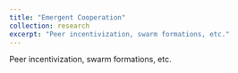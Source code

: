 ```yaml
---
title: "Emergent Cooperation"
collection: research
excerpt: "Peer incentivization, swarm formations, etc."
---
```


Peer incentivization, swarm formations, etc.
